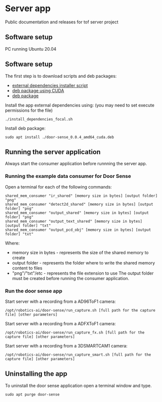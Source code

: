 # Server app
Public documentation and releases for tof server project

## Software setup
PC running Ubuntu 20.04

## Software setup
The first step is to download scripts and deb packages:
- [external dependencies installer script](https://github.com/robotics-ai/tof_process_public/blob/main/server/install_dependencies_focal.sh)
- [deb package using CUDA](https://github.com/robotics-ai/tof_process_public/blob/main/server/door-sense_0.0.4_amd64_cuda.deb)
- [deb package](https://github.com/robotics-ai/tof_process_public/blob/main/server/door-sense_0.0.4_amd64.deb)

Install the app external dependencies using: (you may need to set execute permissions for the file)
```
./install_dependencies_focal.sh
```

Install deb package:
```
sudo apt install ./door-sense_0.0.4_amd64_cuda.deb
```

## Running the server application
Always start the consumer application before runnning the server app.
### Running the example data consumer for Door Sense
Open a terminal for each of the following commands:
```
shared_mem_consumer "ir_shared" [memory size in bytes] [output folder] "png"
shared_mem_consumer "detect2d_shared" [memory size in bytes] [output folder] "png"
shared_mem_consumer "output_shared" [memory size in bytes] [output folder] "png"
shared_mem_consumer "output_text_shared" [memory size in bytes] [output folder] "txt"
shared_mem_consumer "output_pcd_obj" [memory size in bytes] [output folder] "txt"
```
Where:
- memory size in bytes - represents the size of the shared memory to create
- output folder - represents the folder where to write the shared memory content to files
- "png"/"txt"/etc - represents the file extension to use
The output folder must be created before running the consumer application.

### Run the door sense app
Start server with a recording from a AD96ToF1 camera:
```
/opt/robotics-ai/door-sense/run_capture.sh [full path for the capture file] [other parameters]
```

Start server with a recording from a ADFXToF1 camera:
```
/opt/robotics-ai/door-sense/run_capture_fx.sh [full path for the capture file] [other parameters]
```

Start server with a recording from a 3DSMARTCAM1 camera:
```
/opt/robotics-ai/door-sense/run_capture_smart.sh [full path for the capture file] [other parameters]
```
## Uninstalling the app
To uninstall the door sense application open a terminal window and type.
```
sudo apt purge door-sense
```
